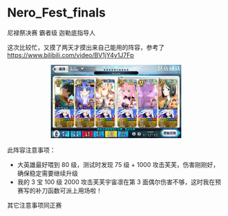 # Nero_Fest_finals

尼禄祭决赛 霸者级 迦勒底指导人

这次比较忙，又摸了两天才摸出来自己能用的阵容，参考了 https://www.bilibili.com/video/BV1jY4y1J7Fp

<div style="width:100%;margin:auto" align="center">
    <img src="MuMu20220711220808.png" width="60%" title="roster"/>
</div>


此阵容注意事项：

* 大英雄最好喂到 80 级，测试时发现 75 级 + 1000 攻击芙芙，伤害刚刚好，确保稳定需要继续升级
* 我的 3 宝 100 级 2000 攻击芙芙宇宙凛在第 3 面偶尔伤害不够，这时我在预赛写的补刀函数可派上用场啦！

其它注意事项同正赛
